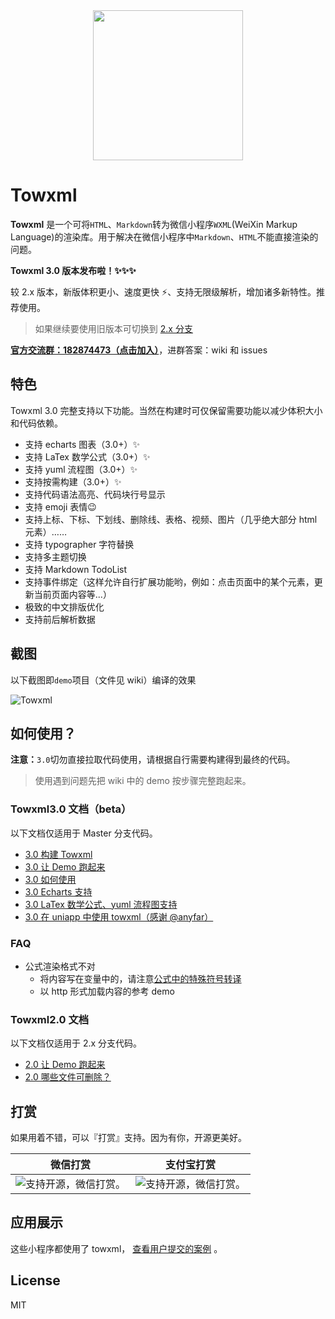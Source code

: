 <div align="center"><img width="240" src="https://cdn.rawgit.com/sbfkcel/towxml/78b0886d/logo.svg"/></div>

# Towxml

**Towxml** 是一个可将`HTML`、`Markdown`转为微信小程序`WXML`(WeiXin Markup Language)的渲染库。用于解决在微信小程序中`Markdown`、`HTML`不能直接渲染的问题。

**Towxml 3.0 版本发布啦！✨✨✨**

较 2.x 版本，新版体积更小、速度更快 ⚡️、支持无限级解析，增加诸多新特性。推荐使用。

> 如果继续要使用旧版本可切换到 [2.x 分支](https://github.com/sbfkcel/towxml/tree/2.x)

[**官方交流群：182874473（点击加入）**](https://jq.qq.com/?_wv=1027&k=54KTcZi)，进群答案：wiki 和 issues

## 特色

Towxml 3.0 完整支持以下功能。当然在构建时可仅保留需要功能以减少体积大小和代码依赖。

- 支持 echarts 图表（3.0+）✨
- 支持 LaTex 数学公式（3.0+）✨
- 支持 yuml 流程图（3.0+）✨
- 支持按需构建（3.0+）✨
- 支持代码语法高亮、代码块行号显示
- 支持 emoji 表情:wink:
- 支持上标、下标、下划线、删除线、表格、视频、图片（几乎绝大部分 html 元素）……
- 支持 typographer 字符替换
- 支持多主题切换
- 支持 Markdown TodoList
- 支持事件绑定（这样允许自行扩展功能哟，例如：点击页面中的某个元素，更新当前页面内容等...）
- 极致的中文排版优化
- 支持前后解析数据

## 截图

以下截图即`demo`项目（文件见 wiki）编译的效果

![Towxml](https://raw.githack.com/sbfkcel/blog/gh-pages/wxml_demo/demo3.x.png)

## 如何使用？

**注意：**`3.0`切勿直接拉取代码使用，请根据自行需要构建得到最终的代码。

> 使用遇到问题先把 wiki 中的 demo 按步骤完整跑起来。

### Towxml3.0 文档（beta）

以下文档仅适用于 Master 分支代码。

- [3.0 构建 Towxml](https://github.com/sbfkcel/towxml/wiki/3.0-%E6%9E%84%E5%BB%BATowxml)
- [3.0 让 Demo 跑起来](https://github.com/sbfkcel/towxml/wiki/3.0-%E8%AE%A9Demo%E8%B7%91%E8%B5%B7%E6%9D%A5)
- [3.0 如何使用](https://github.com/sbfkcel/towxml/wiki/3.0-%E5%A6%82%E4%BD%95%E4%BD%BF%E7%94%A8)
- [3.0 Echarts 支持](https://github.com/sbfkcel/towxml/wiki/3.0-Echarts%E6%94%AF%E6%8C%81)
- [3.0 LaTex 数学公式、yuml 流程图支持](https://github.com/sbfkcel/towxml/wiki/3.0-%E6%95%B0%E5%AD%97%E5%85%AC%E5%BC%8F&yuml%E6%B5%81%E7%A8%8B%E5%9B%BE%E6%94%AF%E6%8C%81)
- [3.0 在 uniapp 中使用 towxml（感谢 @anyfar）](https://github.com/sbfkcel/towxml/issues/116)

### FAQ

- 公式渲染格式不对
  - 将内容写在变量中的，请注意[公式中的特殊符号转译](https://github.com/sbfkcel/towxml/issues/138)
  - 以 http 形式加载内容的参考 demo

### Towxml2.0 文档

以下文档仅适用于 2.x 分支代码。

- [2.0 让 Demo 跑起来](https://github.com/sbfkcel/towxml/wiki/2.0-%E8%AE%A9Demo%E8%B7%91%E8%B5%B7%E6%9D%A5)
- [2.0 哪些文件可删除？](https://github.com/sbfkcel/towxml/wiki/2.0-%E5%93%AA%E4%BA%9B%E6%96%87%E4%BB%B6%E5%8F%AF%E5%88%A0%E9%99%A4%EF%BC%9F)

## 打赏

如果用着不错，可以『打赏』支持。因为有你，开源更美好。

|                                    微信打赏                                    |                                   支付宝打赏                                   |
| :----------------------------------------------------------------------------: | :----------------------------------------------------------------------------: |
| ![支持开源，微信打赏。](https://www.vvadd.com/wxml_demo/qrcode_wechat.png?v=1) | ![支持开源，微信打赏。](https://www.vvadd.com/wxml_demo/qrcode_alipay.png?v=1) |

## 应用展示

这些小程序都使用了 towxml， [查看用户提交的案例](https://github.com/sbfkcel/towxml/issues/60) 。

## License

MIT
